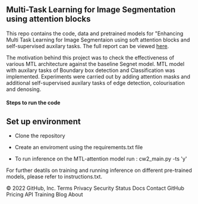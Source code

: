 ## Multi-Task Learning for Image Segmentation using attention blocks

This repo contains the code, data and pretrained models for "Enhancing Multi Task Learning for Image Segmentaion using soft attention blocks and self-supervised auxilary tasks. The full report can be viewed [here](https://github.com/SulakshanaChakraborty/Multi-Task-Learning/blob/main/MTL-Report.pdf). <br>

The motivation behind this project was to check the effectiveness of various MTL architecture against the baseline Segnet model. MTL model with auxilary tasks of Boundary box detection and Classification was implemented. Experiments were carried out by adding attention masks and additional self-supervised auxilary tasks of edge detection, colourisation and denosing.



####  Steps to run the code
## Set up environment 
* Clone the repository
* Create an enviroment using the requirements.txt file

* To run inference on the MTL-attention model run : cw2_main.py -ts 'y'

For further deatils on training and running inference on different pre-trained models, please refer to instructions.txt.





© 2022 GitHub, Inc.
Terms
Privacy
Security
Status
Docs
Contact GitHub
Pricing
API
Training
Blog
About

